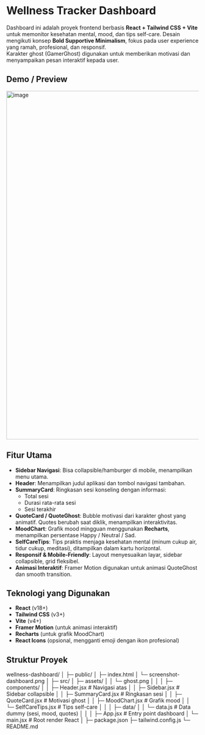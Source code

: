 # Wellness Tracker Dashboard

Dashboard ini adalah proyek frontend berbasis **React + Tailwind CSS + Vite** untuk memonitor kesehatan mental, mood, dan tips self-care. Desain mengikuti konsep **Bold Supportive Minimalism**, fokus pada user experience yang ramah, profesional, dan responsif.  
Karakter ghost (GamerGhost) digunakan untuk memberikan motivasi dan menyampaikan pesan interaktif kepada user.


## Demo / Preview

<img width="1916" height="911" alt="image" src="https://github.com/user-attachments/assets/9c2684fa-2696-4e53-8c25-a33b54c3b0ce" />



## Fitur Utama

- **Sidebar Navigasi**: Bisa collapsible/hamburger di mobile, menampilkan menu utama.
- **Header**: Menampilkan judul aplikasi dan tombol navigasi tambahan.
- **SummaryCard**: Ringkasan sesi konseling dengan informasi:
  - Total sesi
  - Durasi rata-rata sesi
  - Sesi terakhir
- **QuoteCard / QuoteGhost**: Bubble motivasi dari karakter ghost yang animatif. Quotes berubah saat diklik, menampilkan interaktivitas.
- **MoodChart**: Grafik mood mingguan menggunakan **Recharts**, menampilkan persentase Happy / Neutral / Sad.
- **SelfCareTips**: Tips praktis menjaga kesehatan mental (minum cukup air, tidur cukup, meditasi), ditampilkan dalam kartu horizontal.
- **Responsif & Mobile-Friendly**: Layout menyesuaikan layar, sidebar collapsible, grid fleksibel.
- **Animasi Interaktif**: Framer Motion digunakan untuk animasi QuoteGhost dan smooth transition.


## Teknologi yang Digunakan

- **React** (v18+)
- **Tailwind CSS** (v3+)
- **Vite** (v4+)
- **Framer Motion** (untuk animasi interaktif)
- **Recharts** (untuk grafik MoodChart)
- **React Icons** (opsional, mengganti emoji dengan ikon profesional)


## Struktur Proyek

wellness-dashboard/
│
├─ public/
│ ├─ index.html
│ └─ screenshot-dashboard.png
│
├─ src/
│ ├─ assets/
│ │ └─ ghost.png
│ │
│ ├─ components/
│ │ ├─ Header.jsx # Navigasi atas
│ │ ├─ Sidebar.jsx # Sidebar collapsible
│ │ ├─ SummaryCard.jsx # Ringkasan sesi
│ │ ├─ QuoteCard.jsx # Motivasi ghost
│ │ ├─ MoodChart.jsx # Grafik mood
│ │ └─ SelfCareTips.jsx # Tips self-care
│ │
│ ├─ data/
│ │ └─ data.js # Data dummy (sesi, mood, quotes)
│ │
│ ├─ App.jsx # Entry point dashboard
│ └─ main.jsx # Root render React
│
├─ package.json
├─ tailwind.config.js
└─ README.md


